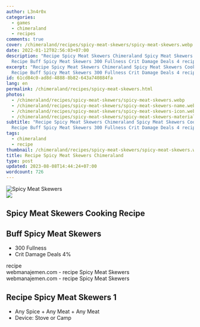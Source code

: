```yaml
---
author: L3n4r0x
categories:
  - games
  - chimeraland
  - recipes
comments: true
cover: /chimeraland/recipes/spicy-meat-skewers/spicy-meat-skewers.webp
date: 2022-01-12T02:56:03+07:00
description: "Recipe Spicy Meat Skewers Chimeraland Spicy Meat Skewers Cooking
  Recipe Buff Spicy Meat Skewers 300 Fullness Crit Damage Deals 4 recipe "
excerpt: "Recipe Spicy Meat Skewers Chimeraland Spicy Meat Skewers Cooking
  Recipe Buff Spicy Meat Skewers 300 Fullness Crit Damage Deals 4 recipe "
id: 61cd84c0-ad8d-4888-8b82-643a740884fa
lang: en
permalink: /chimeraland/recipes/spicy-meat-skewers.html
photos:
  - /chimeraland/recipes/spicy-meat-skewers/spicy-meat-skewers.webp
  - /chimeraland/recipes/spicy-meat-skewers/spicy-meat-skewers-name.webp
  - /chimeraland/recipes/spicy-meat-skewers/spicy-meat-skewers-icon.webp
  - /chimeraland/recipes/spicy-meat-skewers/spicy-meat-skewers-material.webp
subtitle: "Recipe Spicy Meat Skewers Chimeraland Spicy Meat Skewers Cooking
  Recipe Buff Spicy Meat Skewers 300 Fullness Crit Damage Deals 4 recipe "
tags:
  - chimeraland
  - recipe
thumbnail: /chimeraland/recipes/spicy-meat-skewers/spicy-meat-skewers.webp
title: Recipe Spicy Meat Skewers Chimeraland
type: post
updated: 2023-08-08T14:44:24+07:00
wordcount: 726
---
```


<link
  rel="stylesheet"
  href="https://rawcdn.githack.com/dimaslanjaka/Web-Manajemen/870a349/css/bootstrap-5-3-0-alpha3-wrapper.css"
/>
<section id="bootstrap-wrapper">
  <div data-bs-theme="dark">
    <div class="card mb-2">
      <div class="card-body">
        <div class="row g-0">
          <div class="col-sm-4 position-relative mb-2">
            <img
              src="https://www.webmanajemen.com/chimeraland/recipes/spicy-meat-skewers/spicy-meat-skewers-material.webp"
              class="card-img fit-cover w-100 h-100"
              alt="Spicy Meat Skewers"
              data-fancybox="true"
            />
          </div>
          <div class="col-sm-8 mb-2">
            <div class="card-body">
              <div class="d-flex flex-row align-items-center mb-3">
                <img
                  class="d-inline-block me-2"
                  src="https://www.webmanajemen.com/chimeraland/recipes/spicy-meat-skewers/spicy-meat-skewers-icon.webp"
                  width="auto"
                  height="auto"
                  style="vertical-align: middle"
                />
                <h2 class="fs-5">Spicy Meat Skewers Cooking Recipe</h2>
              </div>
              <h2 class="card-title fs-5">Buff Spicy Meat Skewers</h2>
              <div class="card-text">
                <ul>
                  <li>300 Fullness</li>
                  <li>Crit Damage Deals 4%</li>
                </ul>
              </div>
              <span class="badge rounded-pill">recipe</span>
            </div>
            <div class="card-footer text-end text-muted mt-auto">
              webmanajemen.com - recipe Spicy Meat Skewers
            </div>
          </div>
        </div>
      </div>
      <div class="card-footer text-end text-muted">
        webmanajemen.com - recipe Spicy Meat Skewers
      </div>
    </div>
    <div class="row mb-2">
      <div class="col-12 col-lg-6 recipe-item mb-2">
        <div class="card">
          <div class="card-body">
            <h2 class="card-title fs-5">Recipe Spicy Meat Skewers 1</h2>
            <div class="card-text">
              <ul>
                <li>
                  Any Spice<span> + </span>Any Meat<span> + </span>Any Meat
                </li>
                <li>Device: Stove or Camp</li>
              </ul>
            </div>
          </div>
        </div>
      </div>
    </div>
  </div>
</section>